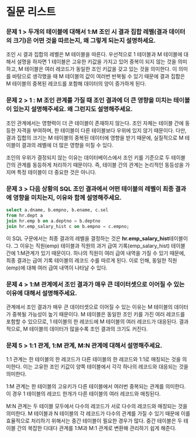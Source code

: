 # 질문 리스트

### 문제 1 > 두개의 테이블에 대해서 1:M 조인 시 결과 집합 레벨(결과 데이터의 크기)은 어떤 것을 따르는지, 왜 그렇게 되는지 설명하세요.

조인 시 결과 집합의 레벨은 M 테이블을 따른다. 우선적으로 1 테이블과 M 테이블에 대해서 설명을 하자면 1 테이블은 고유한 키값을 가지고 있어 중복이 되지 않는 것을 의미하고, M 테이블은 여러 레코드가 동일한 조인 키값을 갖고 있는 것을 의미한다. 이 의미를 바탕으로 생각했을 때 M 테이블의 값이 여러번 반복될 수 있기 때문에 결과 집합은 M 테이블의 중복된 레코드를 포함해 데이터의 양이 증가하게 된다.

### 문제 2 > 1 : M 조인 관계를 가질 때 조인 결과에 더 큰 영향을 미치는 테이블이 있는지 설명해주세요. 왜 그런지도 설명해주세요.

조인 관계에서는 영향력이 더 큰 테이블이 존재하지 않는다. 조인 자체는 테이블 간에 동등한 자격을 부여하며, 한 테이블이 다른 테이블보다 우위에 있지 않기 때문이다. 다만, 결과 집합의 크기는 M 테이블의 중복된 데이터에 영향을 받기 때문에, 실질적으로 M 테이블이 결과의 레벨에 더 많은 영향을 미칠 수 있다.

조인의 우위가 결정되지 않는 이유는 데이터베이스에서 조인 키를 기준으로 두 테이블 간의 관계를 동등하게 처리하기 때문이다. 즉, 테이블 간의 관계는 논리적인 동등성을 가지며 특정 테이블이 더 중요한 것은 아니다.

### 문제 3 > 다음 상황의 SQL 조인 결과에서 어떤 테이블의 레벨이 최종 결과에 영향을 미치는지, 이유와 함께 설명해주세요.

```sql
select a.dname, b.empno, b.ename, c.sel
from hr.dept a
join hr.emp b on a.deptno = b.deptno
join hr.emp_salary_hist c on b.empno = c.empno;
```

이 SQL 구문에서는 최종 결과의 레벨을 결정하는 것은 **hr.emp_salary_hist**테이블이다. 그 이유는 직원(emp) 테이블과 직원의 과거 급여 기록(emp_salary_hist) 테이블 간에 1:M관계가 있기 때문이다. 하나의 직원이 여러 급여 내역을 가질 수 있기 때문에, 최종 결과는 급여 기록 테이블의 레코드 수를 따르게 된다. 이로 인해, 동일한 직원(emp)에 대해 여러 급여 내역이 나타날 수 있다.

### 문제 4 > 1:M 관계에서 조인 결과가 매우 큰 데이터셋으로 이어질 수 있는 이유에 대해서 설명해주세요.

관계에서 조인 결과가 매우 큰 데이터셋으로 이어질 수 있는 이유는 M 테이블의 데이터가 중복될 가능성이 높기 때문이다. M 테이블은 동일한 조인 키를 가진 여러 레코드를 포함할 수 있으므로, 1 테이블의 한 레코드에 M 테이블의 여러 레코드가 대응된다. 결과적으로, M 테이블의 데이터가 많을수록 조인 결과의 크기도 커진다.

### 문제 5 > 1:1 관계, 1:M 관계, M:N 관계에 대해서 설명해주세요.

1:1 관계는 한 테이블의 한 레코드가 다른 테이블의 한 레코드와 1:1로 매칭되는 것을 의미한다. 이는 고유한 조인 키값이 양쪽 테이블에서 각각 하나의 레코드와 대응되는 것을 의미한다.

1:M 관계는 한 테이블의 고유키가 다른 테이블에서 여러번 중복되는 관계를 의미한다. 이 경우 1 테이블의 레코드 한개가 다른 테이블의 여러 레코드와 매칭된다.

M:N 관계는 두 테이블 모두에서 다수의 레코드가 서로 다수의 레코드와 매칭되는 것을 의미한다. M 테이블과 N 테이블의 각 레코드가 다수의 관계를 가질 수 있기 때문에 이를 효율적으로 처리하기 위해서는 중간 테이블이 필요한 경우가 많다. 중간 테이블은 두 테이블 간의 복잡한 다대다 관계를 1:M과 M:1 관계로 변환해 관리하기 쉽게 해준다.